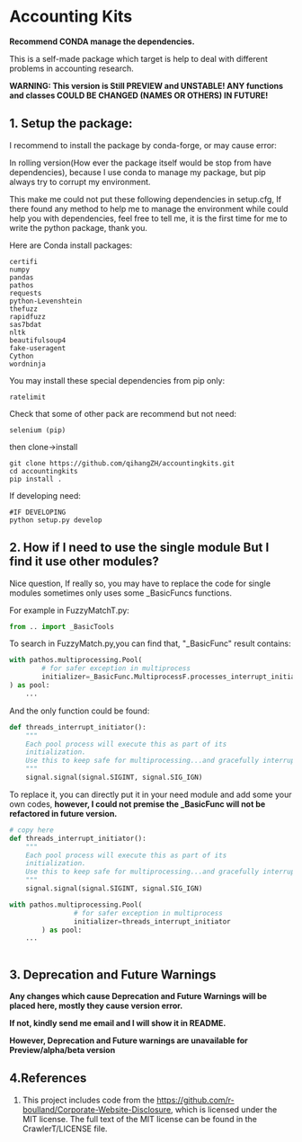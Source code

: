 # Accounting Kits

**Recommend CONDA manage the dependencies.**

This is a self-made package which target is help to deal with different problems in accounting research.


**WARNING: This version is Still PREVIEW and UNSTABLE! 
ANY functions and classes COULD BE CHANGED (NAMES OR OTHERS) IN  FUTURE!**

## 1. Setup the package:

I recommend to install the package by conda-forge, or may cause error:

In rolling version(How ever the package itself would be stop from have dependencies),
because I use conda to manage my package, but pip always try to corrupt my environment.

This make me could not put these following dependencies in setup.cfg, 
If there found any method to help me to manage the environment while could help you with dependencies,
feel free to tell me, it is the first time for me to write the python package, thank you.

Here are Conda install packages:
```
certifi
numpy
pandas
pathos
requests
python-Levenshtein
thefuzz
rapidfuzz
sas7bdat
nltk
beautifulsoup4
fake-useragent
Cython
wordninja
```

You may install these special dependencies from pip only:
```
ratelimit
```
Check that some of other pack are recommend but not need:
```
selenium (pip)
```

then clone->install

```shell
git clone https://github.com/qihangZH/accountingkits.git
cd accountingkits
pip install .
```

If developing need:

```shell
#IF DEVELOPING
python setup.py develop
```

## 2. How if  I need to use the single module But I find it use other modules?

Nice question, If really so, you may have to replace the code for single modules sometimes only uses some _BasicFuncs functions.

For example in FuzzyMatchT.py:

```python
from .. import _BasicTools
```

To search in FuzzyMatch.py,you can find that, "_BasicFunc" result contains:

```python
with pathos.multiprocessing.Pool(
        # for safer exception in multiprocess
        initializer=_BasicFunc.MultiprocessF.processes_interrupt_initiator
) as pool:
    ...
```

And the only function could be found:

```python
def threads_interrupt_initiator():
    """
    Each pool process will execute this as part of its
    initialization.
    Use this to keep safe for multiprocessing...and gracefully interrupt by keyboard
    """
    signal.signal(signal.SIGINT, signal.SIG_IGN)
```

To replace it, you can directly put it in your need module and add some your own codes, **however, I could not premise the _BasicFunc will not be refactored in future version.** 

```python
# copy here
def threads_interrupt_initiator():
    """
    Each pool process will execute this as part of its
    initialization.
    Use this to keep safe for multiprocessing...and gracefully interrupt by keyboard
    """
    signal.signal(signal.SIGINT, signal.SIG_IGN)

with pathos.multiprocessing.Pool(
                # for safer exception in multiprocess
                initializer=threads_interrupt_initiator
        ) as pool:
    ...
    
```

## 3. Deprecation and Future Warnings
**Any changes which cause Deprecation and Future Warnings will be placed here, mostly they cause version error.**

**If not, kindly send me email and I will show it in README.**

**However, Deprecation and Future warnings are unavailable for Preview/alpha/beta version**


## 4.References

1. This project includes code from the https://github.com/r-boulland/Corporate-Website-Disclosure, 
which is licensed under the MIT license. 
The full text of the MIT license can be found in the CrawlerT/LICENSE file.
